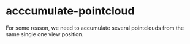 # acccumulate-pointcloud
For some reason, we need to accumulate several pointclouds from the same single one view position.